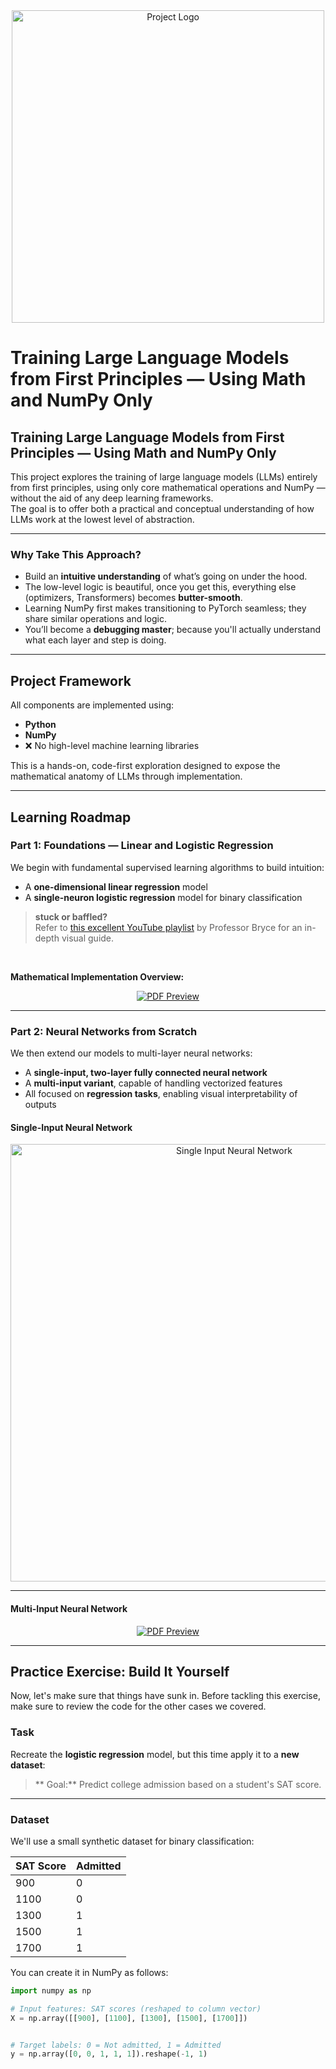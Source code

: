 <div align="center">
  <img src="Screenshot_23-6-2025_191349_imgflip.com.jpeg" alt="Project Logo" width="500">
</div>

# Training Large Language Models from First Principles — Using Math and NumPy Only






## Training Large Language Models from First Principles — Using Math and NumPy Only

This project explores the training of large language models (LLMs) entirely from first principles, using only core mathematical operations and NumPy — without the aid of any deep learning frameworks.  
The goal is to offer both a practical and conceptual understanding of how LLMs work at the lowest level of abstraction.

---

###  Why Take This Approach?

- Build an **intuitive understanding** of what’s going on under the hood.  
- The low-level logic is beautiful, once you get this, everything else (optimizers, Transformers) becomes **butter-smooth**.
- Learning NumPy first makes transitioning to PyTorch seamless; they share similar operations and logic.
- You’ll become a **debugging master**; because you'll actually understand what each layer and step is doing.
---

##  Project Framework

All components are implemented using:
- **Python**
- **NumPy**
- ❌ No high-level machine learning libraries

This is a hands-on, code-first exploration designed to expose the mathematical anatomy of LLMs through implementation.

---

##  Learning Roadmap

###  Part 1: Foundations — Linear and Logistic Regression

We begin with fundamental supervised learning algorithms to build intuition:
- A **one-dimensional linear regression** model  
- A **single-neuron logistic regression** model for binary classification

>  **stuck or baffled?**  
> Refer to [this excellent YouTube playlist](https://youtube.com/playlist?list=PLeM4O8deP8GO3vIx_9eboO9tVpUKHYqRg&si=_qPsNeX3TuMZS9sf) by Professor Bryce for an in-depth visual guide.

<br>

**Mathematical Implementation Overview:**
<p align="center">
  <a href="brouillion.pdf">
    <img src="prev.jpeg" alt="PDF Preview">
  </a>
</p>


---

###  Part 2: Neural Networks from Scratch

We then extend our models to multi-layer neural networks:
- A **single-input, two-layer fully connected neural network**
- A **multi-input variant**, capable of handling vectorized features
- All focused on **regression tasks**, enabling visual interpretability of outputs


#### Single-Input Neural Network

<div align="center">
  <img src="Untitled design (16).png" alt="Single Input Neural Network" width="700">
</div>

---

#### Multi-Input Neural Network



<p align="center">
  <a href="paper.pdf">
    <img src="preview.jpeg" alt="PDF Preview">
  </a>
</p>



---


## Practice Exercise: Build It Yourself

Now, let's make sure that things have sunk in. Before tackling this exercise, make sure to review the code for the other cases we covered.

### Task

Recreate the **logistic regression** model, but this time apply it to a **new dataset**:

> ** Goal:** Predict college admission based on a student's SAT score.

---

###  Dataset

We'll use a small synthetic dataset for binary classification:

| SAT Score | Admitted |
|-----------|----------|
| 900       | 0        |
| 1100      | 0        |
| 1300      | 1        |
| 1500      | 1        |
| 1700      | 1        |

You can create it in NumPy as follows:

```python
import numpy as np

# Input features: SAT scores (reshaped to column vector)
X = np.array([[900], [1100], [1300], [1500], [1700]])


# Target labels: 0 = Not admitted, 1 = Admitted
y = np.array([0, 0, 1, 1, 1]).reshape(-1, 1)

